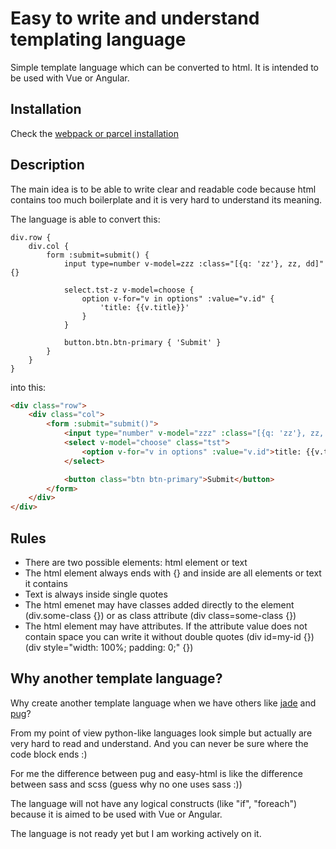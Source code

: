 # Easy to write and understand templating language
Simple template language which can be converted to html. It is intended to be used with Vue or Angular.

## Installation
Check the [webpack or parcel installation](https://github.com/pavlovt/easy-html/webpack.md)


## Description
The main idea is to be able to write clear and readable code because html contains too much boilerplate and it is very hard to understand its meaning.

The language is able to convert this:
```
div.row {
    div.col {
        form :submit=submit() {
            input type=number v-model=zzz :class="[{q: 'zz'}, zz, dd]" {}

            select.tst-z v-model=choose {
                option v-for="v in options" :value="v.id" {
                    'title: {{v.title}}'
                }
            }

            button.btn.btn-primary { 'Submit' }
        }
    }
}
```
into this:
```html
<div class="row">
    <div class="col">
        <form :submit="submit()">
            <input type="number" v-model="zzz" :class="[{q: 'zz'}, zz, dd]" />
            <select v-model="choose" class="tst">
                <option v-for="v in options" :value="v.id">title: {{v.title}}</option>
            </select>

            <button class="btn btn-primary">Submit</button>
        </form>
    </div>
</div>
```
## Rules
- There are two possible elements: html element or text
- The html element always ends with {} and inside are all elements or text it contains
- Text is always inside single quotes
- The html emenet may have classes added directly to the element (div.some-class {}) or as class attribute (div class=some-class {})
- The html element may have attributes. If the attribute value does not contain space you can write it without double quotes (div id=my-id {}) (div style="width: 100%; padding: 0;" {})

## Why another template language?
Why create another template language when we have others like [jade](http://jade-lang.com/) and [pug](https://github.com/pugjs/pug)?

From my point of view python-like languages look simple but actually are very hard to read and understand. And you can never be sure where the code block ends :)

For me the difference between pug and easy-html is like the difference between sass and scss (guess why no one uses sass :))

The language will not have any logical constructs (like "if", "foreach") because it is aimed to be used with Vue or Angular.

The language is not ready yet but I am working actively on it.